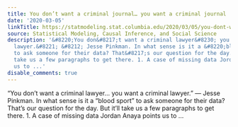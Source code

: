 ```yaml
---
title: You don’t want a criminal journal… you want a criminal journal
date: '2020-03-05'
linkTitle: https://statmodeling.stat.columbia.edu/2020/03/05/you-dont-want-a-criminal-journal-you-want-a-criminal-journal/
source: Statistical Modeling, Causal Inference, and Social Science
description: '&#8220;You don&#8217;t want a criminal lawyer&#8230; you want a criminal
  lawyer.&#8221; &#8212; Jesse Pinkman. In what sense is it a &#8220;blood sport&#8221;
  to ask someone for their data? That&#8217;s our question for the day. But it&#8217;ll
  take us a few paragraphs to get there. 1. A case of missing data Jordan Anaya points
  us to ...'
disable_comments: true
---
```

&#8220;You don&#8217;t want a criminal lawyer&#8230; you want a criminal lawyer.&#8221; &#8212; Jesse Pinkman. In what sense is it a &#8220;blood sport&#8221; to ask someone for their data? That&#8217;s our question for the day. But it&#8217;ll take us a few paragraphs to get there. 1. A case of missing data Jordan Anaya points us to ...